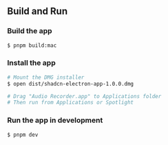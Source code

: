 ## Build and Run

### Build the app

```bash
$ pnpm build:mac
```

### Install the app

```bash
# Mount the DMG installer
$ open dist/shadcn-electron-app-1.0.0.dmg

# Drag "Audio Recorder.app" to Applications folder
# Then run from Applications or Spotlight
```

### Run the app in development

```bash
$ pnpm dev
```
